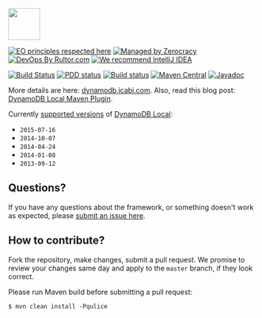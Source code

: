 <img src="http://img.jcabi.com/logo-square.svg" width="64px" height="64px" />

[![EO principles respected here](https://cdn.rawgit.com/yegor256/elegantobjects.github.io/master/badge.svg)](http://www.elegantobjects.org)
[![Managed by Zerocracy](https://www.0crat.com/badge/C3RUBL5H9.svg)](https://www.0crat.com/p/C3RUBL5H9)
[![DevOps By Rultor.com](http://www.rultor.com/b/jcabi/jcabi-dynamodb-maven-plugin)](http://www.rultor.com/p/jcabi/jcabi-dynamodb-maven-plugin)
[![We recommend IntelliJ IDEA](http://www.elegantobjects.org/intellij-idea.svg)](https://www.jetbrains.com/idea/)

[![Build Status](https://travis-ci.org/jcabi/jcabi-dynamodb-maven-plugin.svg?branch=master)](https://travis-ci.org/jcabi/jcabi-dynamodb-maven-plugin)
[![PDD status](http://www.0pdd.com/svg?name=jcabi/jcabi-dynamodb-maven-plugin)](http://www.0pdd.com/p?name=jcabi/jcabi-dynamodb-maven-plugin)
[![Build status](https://ci.appveyor.com/api/projects/status/4ads96yp0axlg9wv?svg=true)](https://ci.appveyor.com/project/yegor256/jcabi-dynamodb-maven-plugin)
[![Maven Central](https://maven-badges.herokuapp.com/maven-central/com.jcabi/jcabi-dynamodb-maven-plugin/badge.svg)](https://maven-badges.herokuapp.com/maven-central/com.jcabi/jcabi-dynamodb-maven-plugin)
[![Javadoc](https://javadoc.io/badge/com.jcabi/jcabi-dynamodb-maven-plugin.svg)](http://www.javadoc.io/doc/com.jcabi/jcabi-dynamodb-maven-plugin)

More details are here: [dynamodb.jcabi.com](http://dynamodb.jcabi.com/index.html).
Also, read this blog post: [DynamoDB Local Maven Plugin](http://www.yegor256.com/2014/05/01/dynamodb-local-maven-plugin.html).

Currently [supported versions](http://repo1.maven.org/maven2/com/jcabi/DynamoDBLocal/)
of [DynamoDB Local](http://docs.aws.amazon.com/amazondynamodb/latest/developerguide/DynamoDBLocal.html):

 * `2015-07-16`
 * `2014-10-07`
 * `2014-04-24`
 * `2014-01-08`
 * `2013-09-12`

## Questions?

If you have any questions about the framework, or something doesn't work as expected,
please [submit an issue here](https://github.com/jcabi/jcabi-dynamodb-maven-plugin/issues/new).

## How to contribute?

Fork the repository, make changes, submit a pull request.
We promise to review your changes same day and apply to
the `master` branch, if they look correct.

Please run Maven build before submitting a pull request:

```
$ mvn clean install -Pqulice
```
